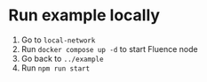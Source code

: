 # Run example locally
1. Go to `local-network` 
2. Run `docker compose up -d` to start Fluence node
3. Go back to `../example`
4. Run `npm run start`
